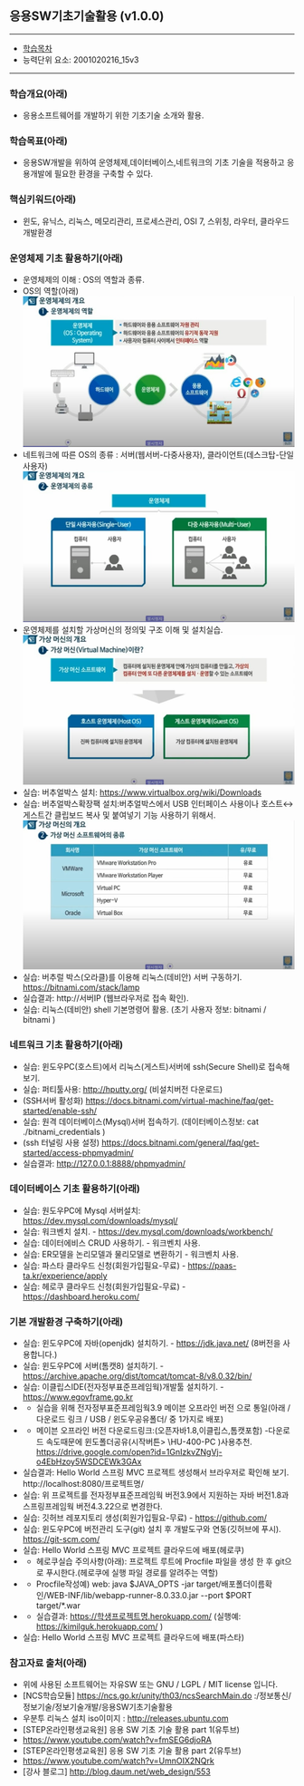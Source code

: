## 응용SW기초기술활용 (v1.0.0)
 
---

- [학습목차](https://github.com/miniplugin/human)
- 능력단위 요소: 2001020216_15v3

---

### 학습개요(아래)

- 응용소프트웨어를 개발하기 위한 기초기술 소개와 활용.

### 학습목표(아래)

- 응용SW개발을 위하여 운영체제,데이터베이스,네트워크의 기초 기술을 적용하고 응용개발에 필요한 환경을 구축할 수 있다.

### 핵심키워드(아래)

- 윈도, 유닉스, 리눅스, 메모리관리, 프로세스관리, OSI 7, 스위칭, 라우터, 클라우드 개발환경 

### 운영체제 기초 활용하기(아래)

- 운영체제의 이해 : OS의 역할과 종류.
- OS의 역할(아래)
![ex_screenshot](./git_img/v1.0.0.jpg)
- 네트워크에 따른 OS의 종류 : 서버(웹서버-다중사용자), 클라이언트(데스크탑-단일사용자) 
![ex_screenshot](./git_img/v1.0.1.jpg)
- 운영체제를 설치할 가상머신의 정의및 구조 이해 및 설치실습.
![ex_screenshot](./git_img/v1.0.2.jpg)
- 실습: 버추얼박스 설치: https://www.virtualbox.org/wiki/Downloads
- 실습: 버추얼박스확장팩 설치:버추얼박스에서 USB 인터페이스 사용이나 호스트↔게스트간 클립보드 복사 및 붙여넣기 기능 사용하기 위해서.
![ex_screenshot](./git_img/v1.0.3.jpg)
- 실습: 버추럴 박스(오라클)를 이용해 리눅스(데비안) 서버 구동하기. https://bitnami.com/stack/lamp
- 실습결과: http://서버IP (웹브라우저로 접속 확인).
- 실습: 리눅스(데비안) shell 기본명령어 활용. (초기 사용자 정보: bitnami / bitnami )

### 네트워크 기초 활용하기(아래)

- 실습: 윈도우PC(호스트)에서 리눅스(게스트)서버에 ssh(Secure Shell)로 접속해 보기.
- 실습: 퍼티툴사용: http://hputty.org/ (비설치버전 다운로드)
- (SSH서버 활성화) https://docs.bitnami.com/virtual-machine/faq/get-started/enable-ssh/
- 실습: 원격 데이터베이스(Mysql)서버 접속하기. (데이터베이스정보: cat ./bitnami_credentials )
- (ssh 터널링 사용 설정) https://docs.bitnami.com/general/faq/get-started/access-phpmyadmin/
- 실습결과: http://127.0.0.1:8888/phpmyadmin/  

### 데이터베이스 기초 활용하기(아래)

- 실습: 원도우PC에 Mysql 서버설치: https://dev.mysql.com/downloads/mysql/ 
- 실습: 워크벤치 설치. - https://dev.mysql.com/downloads/workbench/
- 실습: 데이터에비스 CRUD 사용하기. - 워크벤치 사용.
- 실습: ER모델을 논리모델과 물리모델로 변환하기 - 워크벤치 사용.
- 실습: 파스타 클라우드 신청(회원가입필요-무료) - https://paas-ta.kr/experience/apply
- 실습: 헤로쿠 클라우드 신청(회원가입필요-무료) - https://dashboard.heroku.com/

### 기본 개발환경 구축하기(아래)

- 실습: 윈도우PC에 자바(openjdk) 설치하기. - https://jdk.java.net/ (8버전을 사용합니다.)
- 실습: 윈도우PC에 서버(톰캣8) 설치하기. - https://archive.apache.org/dist/tomcat/tomcat-8/v8.0.32/bin/
- 실습: 이클립스IDE(전자정부표준프레임웍)개발툴 설치하기. - https://www.egovframe.go.kr
- + 실습을 위해 전자정부표준프레임웍3.9 메이븐 오프라인 버전 으로 통일(아래 / 다운로드 링크 / USB / 윈도우공유폴더/ 중 1가지로 배포)
- + 메이븐 오프라인 버전 다운로드링크:(오픈자바1.8,이클립스,톰캣포함) -다운로드 속도때문에 윈도폴더공유(시작버튼> \\HU-400-PC )사용추천.
 https://drive.google.com/open?id=1GnIzkvZNgVj-o4EbHzoy5WSDCEWk3GAx
- 실습결과: Hello World 스프링 MVC 프로젝트 생성해서 브라우저로 확인해 보기. http://localhost:8080/프로젝트명/
- 실습: 위 프로젝트를 전자정부표준프레임웍 버전3.9에서 지원하는 자바 버전1.8과 스프링프레임웍 버전4.3.22으로 변경한다.
- 실습: 깃허브 레포지토리 생성(회원가입필요-무료) - https://github.com/
- 실습: 윈도우PC에 버전관리 도구(git) 설치 후 개발도구와 연동(깃허브에 푸시). https://git-scm.com/
- 실습: Hello World 스프링 MVC 프로젝트 클라우드에 배포(헤로쿠)
- + 헤로쿠실습 주의사항(아래): 프로젝트 루트에 Procfile 파일을 생성 한 후 git으로 푸시한다.(헤로쿠에 실행 파일 경로를 알려주는 역할)
- + Procfile작성예) web: java $JAVA_OPTS -jar target/배포폴더이름확인/WEB-INF/lib/webapp-runner-8.0.33.0.jar --port $PORT target/*.war
- + 실습결과: https://학생프로젝트명.herokuapp.com/ (실행예: https://kimilguk.herokuapp.com/ )
- 실습: Hello World 스프링 MVC 프로젝트 클라우드에 배포(파스타)

### 참고자료 출처(아래)

- 위에 사용된 소프트웨어는 자유SW 또는 GNU / LGPL / MIT license 입니다.
- [NCS학습모듈] https://ncs.go.kr/unity/th03/ncsSearchMain.do :/정보통신/정보기술/정보기술개발/응용SW기초기술활용
- 우분투 리눅스 설치 iso이미지 : http://releases.ubuntu.com
- [STEP온라인평생교육원] 응용 SW 기초 기술 활용 part 1(유투브)
- https://www.youtube.com/watch?v=fmSEG6djoRA
- [STEP온라인평생교육원] 응용 SW 기초 기술 활용 part 2(유투브)
- https://www.youtube.com/watch?v=UmnOIX2NQrk
- [강사 블로그] http://blog.daum.net/web_design/553
